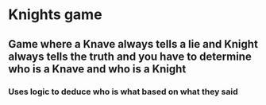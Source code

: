 # Knights game
## Game where a Knave always tells a lie and Knight always tells the truth and you have to determine who is a Knave and who is a Knight
### Uses logic to deduce who is what based on what they said
